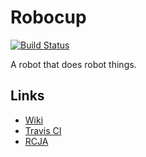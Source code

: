 # Robocup

[![Build Status](https://travis-ci.org/liam-b/robocup.svg?branch=master)](https://travis-ci.org/liam-b/robocup)

A robot that does robot things.

## Links
 - [Wiki](https://app.nuclino.com/p/Home-cZJRp8e7aWmqdF-UFIqdiq)
 - [Travis CI](https://travis-ci.org/liam-b/robocup)
 - [RCJA](http://robocupjunior.org.au)
